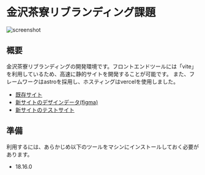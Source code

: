 # 金沢茶寮リブランディング課題

![screenshot](https://github.com/masakitami/kanazawa-saryo/public/images/ogp.png)

## 概要
金沢茶寮リブランディングの開発環境です。フロントエンドツールには「vite」を利用しているため、高速に静的サイトを開発することが可能です。
また、フレームワークはastroを採用し、ホスティングはvercelを使用しました。

- [既存サイト](https://www.kanazawasaryo.jp/)
- [新サイトのデザインデータ(figma)](https://x.gd/bUZGC)
- [新サイトのテストサイト](https://x.gd/bUZGC)

## 準備
利用するには、あらかじめ以下のツールをマシンにインストールしておく必要があります。
- 18.16.0